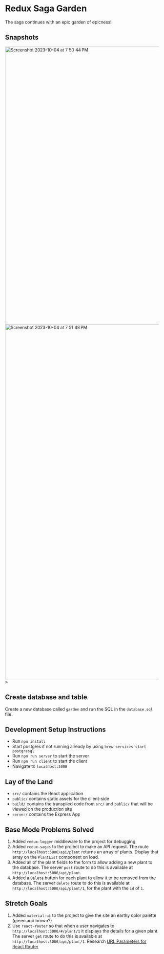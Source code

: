 # Redux Saga Garden

The saga continues with an epic garden of epicness!

## Snapshots
<img width="908" alt="Screenshot 2023-10-04 at 7 50 44 PM" src="https://github.com/Kennyfergy/redux-saga-garden/assets/121765690/0d631e91-46bb-40f1-bc5b-2ebbccdfff2a">
<img width="1162" alt="Screenshot 2023-10-04 at 7 51 48 PM" src="https://github.com/Kennyfergy/redux-saga-garden/assets/121765690/ceb5185b-d54f-4385-baa3-119dc6179642"<img width="1158" alt="Screenshot 2023-10-04 at 7 52 07 PM" src="https://github.com/Kennyfergy/redux-saga-garden/assets/121765690/9727de1d-7699-465c-8dc7-b5079c81947b">
>

## Create database and table

Create a new database called `garden` and run the SQL in the `database.sql` file.

## Development Setup Instructions

- Run `npm install`
- Start postgres if not running already by using `brew services start postgresql`
- Run `npm run server` to start the server
- Run `npm run client` to start the client
- Navigate to `localhost:3000`

## Lay of the Land

- `src/` contains the React application
- `public/` contains static assets for the client-side
- `build/`  contains the transpiled code from `src/` and `public/` that will be viewed on the production site
- `server/` contains the Express App

## Base Mode Problems Solved

1. Added `redux-logger` middleware to the project for debugging
1. Added `redux-sagas` to the project to make an API request. The route `http://localhost:5000/api/plant` returns an array of plants. Display that array on the `PlantList` component on load.
1. Added all of the plant fields to the form to allow adding a new plant to the database. The server `post` route to do this is available at `http://localhost:5000/api/plant`.
1. Added a `Delete` button for each plant to allow it to be removed from the database. The server `delete` route to do this is available at `http://localhost:5000/api/plant/1`, for the plant with the `id` of `1`.

## Stretch Goals

1. Added `material-ui` to the project to give the site an earthy color palette (green and brown?)
1. Use `react-router` so that when a user navigates to `http://localhost:3000/#/plant/1` it displays the details for a given plant. The server `get` route to do this is available at `http://localhost:5000/api/plant/1`. Research [URL Parameters for React Router](https://reacttraining.com/react-router/web/example/url-params)

